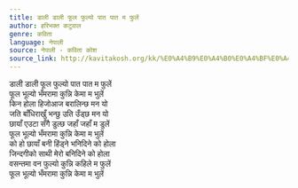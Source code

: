 ```yaml
---
title: डाली डाली फूल फुल्यो पात पात म फुलें
author: हरिभक्त कटुवाल
genre: कविता
language: नेपाली
source: नेपाली - कविता कोश
source_link: http://kavitakosh.org/kk/%E0%A4%B9%E0%A4%B0%E0%A4%BF%E0%A4%AD%E0%A4%95%E0%A5%8D%E0%A4%A4_%E0%A4%95%E0%A4%9F%E0%A5%81%E0%A4%B5%E0%A4%BE%E0%A4%B2
---
```


डाली डाली फूल फुल्यो पात पात म फुलें  
फूल भूल्यो भँमरामा कुन्नि केमा म भुलें  
किन होला हिजोआज बरालिन्छ मन यो  
जति बाँधिराखुँ भन्छु उति उँड्छ मन यो  
छायाँ एउटा सँगै डुल्छ जहाँ जहाँ म डुलें  
फूल भूल्यो भँमरामा कुन्नि केमा म भुलें  
को हो छायाँ बनी हिंड्ने भनिदिने को होला  
जिन्दगीको साथी मेरो बनिदिने को होला  
वसन्तमा वन फुल्यो कुन्नि कहिले म फुलें  
फूल भूल्यो भँमरामा कुन्नि केमा म भुलें
